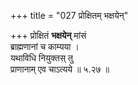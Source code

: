 +++
title = "027 प्रोक्षितम् भक्षयेन्"

+++
प्रोक्षितं **भक्षयेन्** मांसं  
ब्राह्मणानां च काम्यया ।  
यथाविधि नियुक्तस् तु  
प्राणानाम् एव चाऽत्यये  ॥ ५.२७ ॥